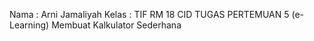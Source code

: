 Nama : Arni Jamaliyah
Kelas : TIF RM 18 CID 
TUGAS PERTEMUAN 5 (e-Learning)
Membuat Kalkulator Sederhana
